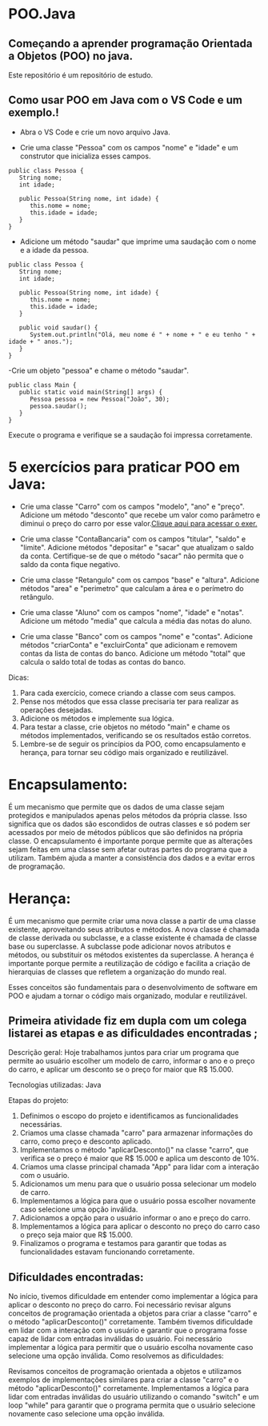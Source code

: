 # POO.Java
## Começando a aprender programação Orientada a Objetos (POO) no java.
Este repositório é um repositório de estudo.
## Como usar POO em Java com o VS Code e um exemplo.!
- Abra o VS Code e crie um novo arquivo Java.

- Crie uma classe "Pessoa" com os campos "nome" e "idade" e um construtor que inicializa esses campos.
```
public class Pessoa {
   String nome;
   int idade;
   
   public Pessoa(String nome, int idade) {
      this.nome = nome;
      this.idade = idade;
   }
}
```
- Adicione um método "saudar" que imprime uma saudação com o nome e a idade da pessoa.
```
public class Pessoa {
   String nome;
   int idade;
   
   public Pessoa(String nome, int idade) {
      this.nome = nome;
      this.idade = idade;
   }
   
   public void saudar() {
      System.out.println("Olá, meu nome é " + nome + " e eu tenho " + idade + " anos.");
   }
}
```
-Crie um objeto "pessoa" e chame o método "saudar".
```
public class Main {
   public static void main(String[] args) {
      Pessoa pessoa = new Pessoa("João", 30);
      pessoa.saudar();
   }
}
```
Execute o programa e verifique se a saudação foi impressa corretamente.

# 5 exercícios para praticar POO em Java:
- Crie uma classe "Carro" com os campos "modelo", "ano" e "preço". Adicione um método "desconto" que recebe um valor como parâmetro e diminui o preço do carro por esse valor.[Clique aqui para acessar o exer.](https://github.com/MarcoAntonioMj/POO.Java/tree/main/Atividade%201)

 - Crie uma classe "ContaBancaria" com os campos "titular", "saldo" e "limite". Adicione métodos "depositar" e "sacar" que atualizam o saldo da conta. Certifique-se de que o método "sacar" não permita que o saldo da conta fique negativo.

- Crie uma classe "Retangulo" com os campos "base" e "altura". Adicione métodos "area" e "perimetro" que calculam a área e o perímetro do retângulo.

- Crie uma classe "Aluno" com os campos "nome", "idade" e "notas". Adicione um método "media" que calcula a média das notas do aluno.

- Crie uma classe "Banco" com os campos "nome" e "contas". Adicione métodos "criarConta" e "excluirConta" que adicionam e removem contas da lista de contas do banco. Adicione um método "total" que calcula o saldo total de todas as contas do banco.

Dicas:

1. Para cada exercício, comece criando a classe com seus campos.
2. Pense nos métodos que essa classe precisaria ter para realizar as operações desejadas.
3. Adicione os métodos e implemente sua lógica.
4. Para testar a classe, crie objetos no método "main" e chame os métodos implementados, verificando se os resultados estão corretos.
5. Lembre-se de seguir os princípios da POO, como encapsulamento e herança, para tornar seu código mais organizado e reutilizável.
# Encapsulamento: 
É um mecanismo que permite que os dados de uma classe sejam protegidos e manipulados apenas pelos métodos da própria classe. Isso significa que os dados são escondidos de outras classes e só podem ser acessados por meio de métodos públicos que são definidos na própria classe. O encapsulamento é importante porque permite que as alterações sejam feitas em uma classe sem afetar outras partes do programa que a utilizam. Também ajuda a manter a consistência dos dados e a evitar erros de programação.
# Herança:
É um mecanismo que permite criar uma nova classe a partir de uma classe existente, aproveitando seus atributos e métodos. A nova classe é chamada de classe derivada ou subclasse, e a classe existente é chamada de classe base ou superclasse. A subclasse pode adicionar novos atributos e métodos, ou substituir os métodos existentes da superclasse. A herança é importante porque permite a reutilização de código e facilita a criação de hierarquias de classes que refletem a organização do mundo real.

Esses conceitos são fundamentais para o desenvolvimento de software em POO e ajudam a tornar o código mais organizado, modular e reutilizável.

## Primeira atividade fiz em dupla com um colega listarei as etapas e as dificuldades encontradas ;
Descrição geral: Hoje trabalhamos juntos para criar um programa que permite ao usuário escolher um modelo de carro, informar o ano e o preço do carro, e aplicar um desconto se o preço for maior que R$ 15.000.

Tecnologias utilizadas: Java

Etapas do projeto:

1. Definimos o escopo do projeto e identificamos as funcionalidades necessárias.
2. Criamos uma classe chamada "carro" para armazenar informações do carro, como preço e desconto aplicado.
3. Implementamos o método "aplicarDesconto()" na classe "carro", que verifica se o preço é maior que R$ 15.000 e aplica um desconto de 10%.
4. Criamos uma classe principal chamada "App" para lidar com a interação com o usuário.
5. Adicionamos um menu para que o usuário possa selecionar um modelo de carro.
6. Implementamos a lógica para que o usuário possa escolher novamente caso selecione uma opção inválida.
7. Adicionamos a opção para o usuário informar o ano e preço do carro.
8. Implementamos a lógica para aplicar o desconto no preço do carro caso o preço seja maior que R$ 15.000.
9. Finalizamos o programa e testamos para garantir que todas as funcionalidades estavam funcionando corretamente.
##  Dificuldades encontradas:

No início, tivemos dificuldade em entender como implementar a lógica para aplicar o desconto no preço do carro. Foi necessário revisar alguns conceitos de programação orientada a objetos para criar a classe "carro" e o método "aplicarDesconto()" corretamente.
Também tivemos dificuldade em lidar com a interação com o usuário e garantir que o programa fosse capaz de lidar com entradas inválidas do usuário. Foi necessário implementar a lógica para permitir que o usuário escolha novamente caso selecione uma opção inválida.
Como resolvemos as dificuldades:

Revisamos conceitos de programação orientada a objetos e utilizamos exemplos de implementações similares para criar a classe "carro" e o método "aplicarDesconto()" corretamente.
Implementamos a lógica para lidar com entradas inválidas do usuário utilizando o comando "switch" e um loop "while" para garantir que o programa permita que o usuário selecione novamente caso selecione uma opção inválida.

